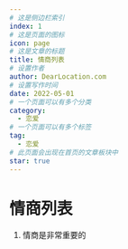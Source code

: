 ```yaml
---
# 这是侧边栏索引
index: 1
# 这是页面的图标
icon: page
# 这是文章的标题
title: 情商列表
# 设置作者
author: DearLocation.com
# 设置写作时间
date: 2022-05-01
# 一个页面可以有多个分类
category:
  - 恋爱
# 一个页面可以有多个标签
tag:
  - 恋爱
# 此页面会出现在首页的文章板块中
star: true
---
```


# 情商列表 

1. 情商是非常重要的
